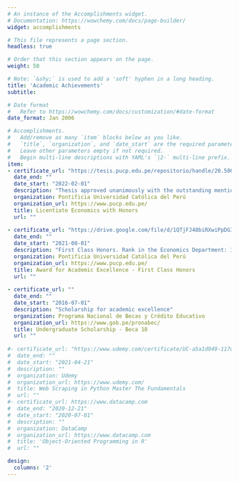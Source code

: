 ```yaml
---
# An instance of the Accomplishments widget.
# Documentation: https://wowchemy.com/docs/page-builder/
widget: accomplishments

# This file represents a page section.
headless: true

# Order that this section appears on the page.
weight: 50

# Note: `&shy;` is used to add a 'soft' hyphen in a long heading.
title: 'Academic Achievements'
subtitle:

# Date format
#   Refer to https://wowchemy.com/docs/customization/#date-format
date_format: Jan 2006

# Accomplishments.
#   Add/remove as many `item` blocks below as you like.
#   `title`, `organization`, and `date_start` are the required parameters.
#   Leave other parameters empty if not required.
#   Begin multi-line descriptions with YAML's `|2-` multi-line prefix.
item:
- certificate_url: "https://tesis.pucp.edu.pe/repositorio/handle/20.500.12404/21560"
  date_end: ""
  date_start: "2022-02-01"
  description: "Thesis approved unanimously with the outstanding mention"
  organization: Pontificia Universidad Católica del Perú
  organization_url: https://www.pucp.edu.pe/
  title: Licentiate Economics with Honors
  url: ""
  
- certificate_url: "https://drive.google.com/file/d/1QTjFJ48biRXwiPpDGIflU0yhePsJu2eL/view?usp=sharing"
  date_end: ""
  date_start: "2021-08-01"
  description: "First Class Honors. Rank in the Economics Department: 1 out of 70. Rank in the Faculty of Social Sciences: 1 out of 142"
  organization: Pontificia Universidad Católica del Perú
  organization_url: https://www.pucp.edu.pe/
  title: Award for Academic Excellence - First Class Honors 
  url: ""
  
- certificate_url: ""
  date_end: ""
  date_start: "2016-07-01"
  description: "Scholarship for academic excellence"
  organization: Programa Nacional de Becas y Crédito Educativo 
  organization_url: https://www.gob.pe/pronabec/
  title: Undergraduate Scholarship - Beca 18
  url: ""
  
#- certificate_url: "https://www.udemy.com/certificate/UC-a5a1d049-117d-40db-8b06-748458d8d0a4/"
#  date_end: ""
#  date_start: "2021-04-21"
#  description: ""
#  organization: Udemy
#  organization_url: https://www.udemy.com/
#  title: Web Scraping in Python Master The Fundamentals
#  url: ""
#- certificate_url: https://www.datacamp.com
#  date_end: "2020-12-21"
#  date_start: "2020-07-01"
#  description: ""
#  organization: DataCamp
#  organization_url: https://www.datacamp.com
#  title: 'Object-Oriented Programming in R'
#  url: ""

design:
  columns: '2' 
---
```

